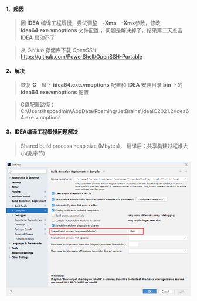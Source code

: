 #### 1、起因
> 因 **IDEA** 编译工程缓慢，尝试调整　**-Xms**　**-Xmx**参数，修改 **idea64.exe.vmoptions** 文件配置；
> 问题是解决掉了，结果第二天点击 **IDEA** 启动不了

> 从 *GitHub* 存储库下载 *OpenSSH*  https://github.com/PowerShell/OpenSSH-Portable

#### 2、解决

> 恢复 **C**　盘下 **idea64.exe.vmoptions** 配置和 **IDEA** 安装目录 **bin** 下的 **idea64.exe.vmoptions** 配置

> C盘配置路径：C:\Users\hspcadmin\AppData\Roaming\JetBrains\IdeaIC2021.2\idea64.exe.vmoptions

#### 3、IDEA编译工程缓慢问题解决

> Shared build process heap size (Mbytes)， 翻译后：共享构建过程堆大小(兆字节)

![](./../../assets/img/a3.png)